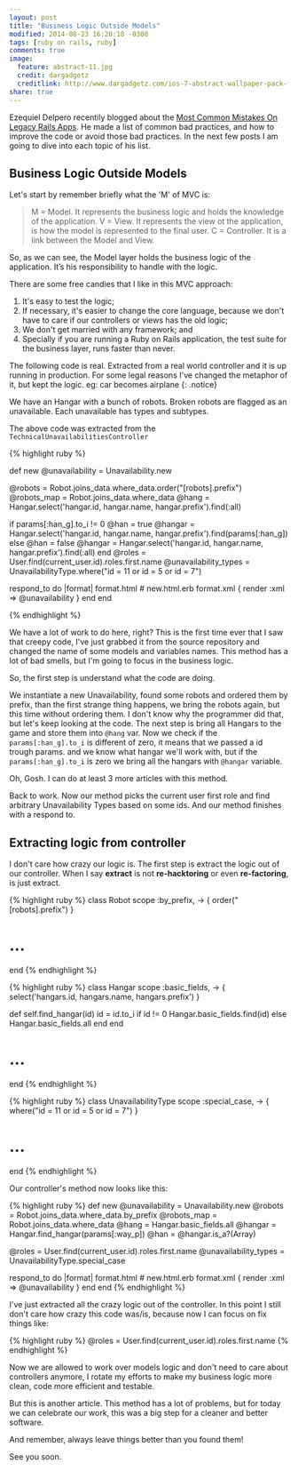 ```yaml
---
layout: post
title: "Business Logic Outside Models"
modified: 2014-08-23 16:20:18 -0300
tags: [ruby on rails, ruby]
comments: true
image:
  feature: abstract-11.jpg
  credit: dargadgetz
  creditlink: http://www.dargadgetz.com/ios-7-abstract-wallpaper-pack-for-iphone-5-and-ipod-touch-retina/
share: true
---
```


Ezequiel Delpero recentily blogged about the [Most Common Mistakes On Legacy Rails Apps](http://edelpero.svbtle.com/most-common-mistakes-on-legacy-rails-apps?utm_source=gilgomes.com.br). He made a list of common bad practices, and how to improve the code or avoid those bad practices. In the next few posts I am going to dive into each topic of his list.

## Business Logic Outside Models

Let's start by remember briefly what the 'M' of MVC is:

> M = Model. It represents the business logic and holds the knowledge of the application.
> V = View. It represents the view ot the application, is how the model is represented to the final user.
> C = Controller. It is a link between the Model and View.

So, as we can see, the Model layer holds the business logic of the application. It’s his responsibility to handle with the logic.

There are some free candies that I like in this MVC approach:

1. It's easy to test the logic;
2. If necessary, it's easier to change the core language, because we don't have to care if our controllers or views has the old logic;
3. We don't get married with any framework; and
4. Specially if you are running a Ruby on Rails application, the test suite for the business layer, runs faster than never.

The following code is real. Extracted from a real world controller and it is up running in production. For some legal reasons I've changed the metaphor of it, but kept the logic.
eg: car becomes airplane
{: .notice}

We have an Hangar with a bunch of robots. Broken robots are flagged as an unavailable.
Each unavailable has types and subtypes.

The above code was extracted from the `TechnicalUnavailabilitiesController`

{% highlight ruby %}

def new
  @unavailability = Unavailability.new

  @robots = Robot.joins_data.where_data.order("[robots].prefix")
  @robots_map = Robot.joins_data.where_data
  @hang     = Hangar.select('hangar.id, hangar.name, hangar.prefix').find(:all)
  
  if params[:han_g].to_i != 0
    @han = true
    @hangar = Hangar.select('hangar.id, hangar.name, hangar.prefix').find(params[:han_g])
  else
    @han = false
    @hangar = Hangar.select('hangar.id, hangar.name, hangar.prefix').find(:all)
  end
  @roles = User.find(current_user.id).roles.first.name
  @unavailability_types = UnavailabilityType.where("id = 11 or id = 5 or id = 7")
  
  respond_to do |format|
    format.html # new.html.erb
    format.xml  { render :xml => @unavailability }
  end
end

{% endhighlight %}

We have a lot of work to do here, right? This is the first time ever that I saw that creepy code, I've just grabbed it from the source repository and changed the name of some models and variables names. This method has a lot of bad smells, but I'm going to focus in the business logic.

So, the first step is understand what the code are doing.

We instantiate a new Unavailability, found some robots and ordered them by prefix, than the first strange thing happens, we bring the robots again, but this time without ordering them. I don't know why the programmer did that, but let's keep looking at the code.
The next step is bring all Hangars to the game and store them into `@hang` var. Now we check if the `params[:han_g].to_i` is different of zero, it means that we passed a id trough params. and we know what hangar we'll work with, but if the `params[:han_g].to_i` is zero we bring all the hangars with `@hangar` variable.

Oh, Gosh. I can do at least 3 more articles with this method.

Back to work. Now our method picks the current user first role and find arbitrary Unavailability Types based on some ids. And our method finishes with a respond to.

## Extracting logic from controller

I don't care how crazy our logic is. The first step is extract the logic out of our controller. When I say **extract** is not **re-hacktoring** or even **re-factoring**, is just extract.

{% highlight ruby %}
class Robot
  scope :by_prefix, -> { order("[robots].prefix") }
  # ...
end
{% endhighlight %}

{% highlight ruby %}
class Hangar
  scope :basic_fields, -> { select('hangars.id, hangars.name, hangars.prefix') }

  def self.find_hangar(id)
    id = id.to_i
    if id != 0
      Hangar.basic_fields.find(id)
    else
      Hangar.basic_fields.all
    end
  end
  # ...
end
{% endhighlight %}

{% highlight ruby %}
class UnavailabilityType
  scope :special_case, -> { where("id = 11 or id = 5 or id = 7") }
  # ...
end
{% endhighlight %}

Our controller's method now looks like this:

{% highlight ruby %}
def new
  @unavailability = Unavailability.new
  @robots = Robot.joins_data.where_data.by_prefix
  @robots_map = Robot.joins_data.where_data
  @hang = Hangar.basic_fields.all
  @hangar = Hangar.find_hangar(params[:way_p])
  @han = @hangar.is_a?(Array)

  @roles = User.find(current_user.id).roles.first.name
  @unavailability_types = UnavailabilityType.special_case
  
  respond_to do |format|
    format.html # new.html.erb
    format.xml  { render :xml => @unavailability }
  end
end
{% endhighlight %}

I've just extracted all the crazy logic out of the controller. In this point I still don't care how crazy this code was/is, because now I can focus on fix things like: 

{% highlight ruby %}
@roles = User.find(current_user.id).roles.first.name
{% endhighlight %}

Now we are allowed to work over models logic and don't need to care about controllers anymore, I rotate my efforts to make my business logic more clean, code more efficient and testable.

But this is another article. This method has a lot of problems, but for today we can celebrate our work, this was a big step for a cleaner and better software.

And remember, always leave things better than you found them!

See you soon.
